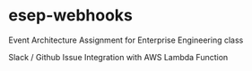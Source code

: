 # esep-webhooks
Event Architecture Assignment for Enterprise Engineering class

Slack / Github Issue Integration with AWS Lambda Function
